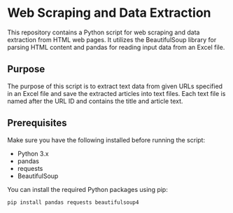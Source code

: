 # Web Scraping and Data Extraction

This repository contains a Python script for web scraping and data extraction from HTML web pages. It utilizes the BeautifulSoup library for parsing HTML content and pandas for reading input data from an Excel file.

## Purpose
The purpose of this script is to extract text data from given URLs specified in an Excel file and save the extracted articles into text files. Each text file is named after the URL ID and contains the title and article text.

## Prerequisites
Make sure you have the following installed before running the script:
- Python 3.x
- pandas
- requests
- BeautifulSoup

You can install the required Python packages using pip:
```bash
pip install pandas requests beautifulsoup4
